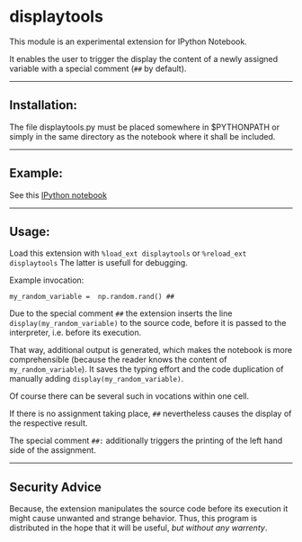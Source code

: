 # displaytools

This module is an experimental extension for IPython Notebook.

It enables the user to trigger the display the content of a newly assigned variable with a special comment
(`##` by default).

---

## Installation:

The file displaytools.py must be placed somewhere in $PYTHONPATH or simply
in the same directory as the notebook where it shall be included.

---

## Example:
See this [IPython notebook](http://nbviewer.ipython.org/github/cknoll/displaytools/blob/master/example1_python3.ipynb)

---

## Usage:

Load this extension with `%load_ext displaytools` or `%reload_ext displaytools`
The latter is usefull for debugging.
 
Example invocation:
 
`my_random_variable =  np.random.rand() ##`

Due to the special comment `##` the extension inserts the line `display(my_random_variable)` to the source code,
before it is passed to the interpreter, i.e. before its execution.

That way, additional output is generated, which makes the notebook is more comprehensible
(because the reader knows the content of `my_random_variable`). It saves the typing effort and the code
duplication of manually adding `display(my_random_variable)`.

Of course there can be several such in vocations within one cell.

If there is no assignment taking place, `##` nevertheless causes the display of the respective result.


The special comment `##:` additionally triggers the printing of the left hand side of the assignment.

---

## Security Advice

Because, the extension manipulates the source code before its execution it might cause unwanted and strange behavior.
Thus, this program is distributed in the hope that it will be useful, *but without any warrenty*.


